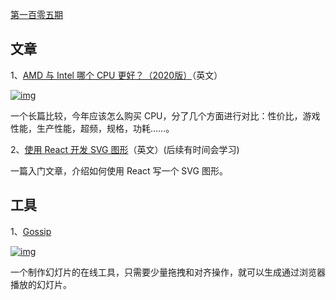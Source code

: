 [第一百零五期](https://github.com/ruanyf/weekly/blob/master/docs/issue-105.md)

## 文章

1、[AMD 与 Intel 哪个 CPU 更好？（2020版）](https://www.tomshardware.com/features/amd-vs-intel-cpus)（英文）

[![img](https://camo.githubusercontent.com/0ddc00229e238b91ea77d8b0c49e37204281d0e4927b3aa77a1dde747cc07f15/68747470733a2f2f7777772e77616e67626173652e636f6d2f626c6f67696d672f61737365742f3230323030342f6267323032303034323631332e6a7067)](https://camo.githubusercontent.com/0ddc00229e238b91ea77d8b0c49e37204281d0e4927b3aa77a1dde747cc07f15/68747470733a2f2f7777772e77616e67626173652e636f6d2f626c6f67696d672f61737365742f3230323030342f6267323032303034323631332e6a7067)

一个长篇比较，今年应该怎么购买 CPU，分了几个方面进行对比：性价比，游戏性能，生产性能，超频，规格，功耗……。

2、[使用 React 开发 SVG 图形](https://datalanguage.com/blog/graphical-uis-with-svg-and-react-part-1-declarative-graphics)（英文）(后续有时间会学习)

一篇入门文章，介绍如何使用 React 写一个 SVG 图形。

## 工具

1、[Gossip](https://pearmini.gitee.io/gossip/)

[![img](https://camo.githubusercontent.com/dbb1c9653bab16b0b578b2b4b338728f78b9b6fac24b0c2cfc33b09867f5f9da/68747470733a2f2f7777772e77616e67626173652e636f6d2f626c6f67696d672f61737365742f3230323030342f6267323032303034323331322e6a7067)](https://camo.githubusercontent.com/dbb1c9653bab16b0b578b2b4b338728f78b9b6fac24b0c2cfc33b09867f5f9da/68747470733a2f2f7777772e77616e67626173652e636f6d2f626c6f67696d672f61737365742f3230323030342f6267323032303034323331322e6a7067)

一个制作幻灯片的在线工具，只需要少量拖拽和对齐操作，就可以生成通过浏览器播放的幻灯片。

